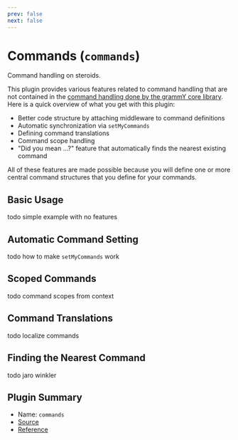 ```yaml
---
prev: false
next: false
---
```


# Commands (`commands`)

Command handling on steroids.

This plugin provides various features related to command handling that are not contained in the [command handling done by the grammY core library](../guide/commands).
Here is a quick overview of what you get with this plugin:

- Better code structure by attaching middleware to command definitions
- Automatic synchronization via `setMyCommands`
- Defining command translations
- Command scope handling
- "Did you mean ...?" feature that automatically finds the nearest existing command

All of these features are made possible because you will define one or more central command structures that you define for your commands.

## Basic Usage

todo simple example with no features

## Automatic Command Setting

todo how to make `setMyCommands` work

## Scoped Commands

todo command scopes from context

## Command Translations

todo localize commands

## Finding the Nearest Command

todo jaro winkler

## Plugin Summary

- Name: `commands`
- [Source](https://github.com/grammyjs/commands)
- [Reference](/ref/commands)
